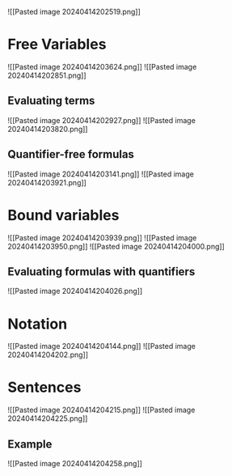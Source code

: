 ![[Pasted image 20240414202519.png]]

# Free Variables
![[Pasted image 20240414203624.png]]
![[Pasted image 20240414202851.png]]

## Evaluating terms
![[Pasted image 20240414202927.png]]
![[Pasted image 20240414203820.png]]

## Quantifier-free formulas
![[Pasted image 20240414203141.png]]
![[Pasted image 20240414203921.png]]

# Bound variables
![[Pasted image 20240414203939.png]]
![[Pasted image 20240414203950.png]]
![[Pasted image 20240414204000.png]]

## Evaluating formulas with quantifiers
![[Pasted image 20240414204026.png]]

# Notation
![[Pasted image 20240414204144.png]]
![[Pasted image 20240414204202.png]]

# Sentences
![[Pasted image 20240414204215.png]]
![[Pasted image 20240414204225.png]]

## Example
![[Pasted image 20240414204258.png]]